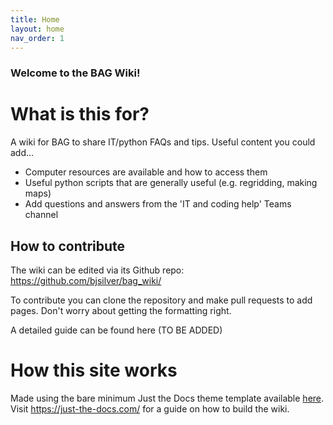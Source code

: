 ```yaml
---
title: Home
layout: home
nav_order: 1
---
```


### Welcome to the BAG Wiki!

# What is this for?
A wiki for BAG to share IT/python FAQs and tips. Useful content you could add...
- Computer resources are available and how to access them
- Useful python scripts that are generally useful (e.g. regridding, making maps)
- Add questions and answers from the 'IT and coding help' Teams channel

## How to contribute

The wiki can be edited via its Github repo: https://github.com/bjsilver/bag_wiki/

To contribute you can clone the repository and make pull requests to add pages. Don't worry about getting the formatting right.

A detailed guide can be found here (TO BE ADDED)


# How this site works
Made using the bare minimum Just the Docs theme template available [here](https://github.com/just-the-docs/just-the-docs-template/tree/main).
Visit https://just-the-docs.com/ for a guide on how to build the wiki.
